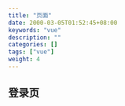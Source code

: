 ```yaml
---
title: "页面"
date: 2000-03-05T01:52:45+08:00
keywords: "vue"
description: ""
categories: []
tags: ["vue"]
weight: 4
---
```


## 登录页
